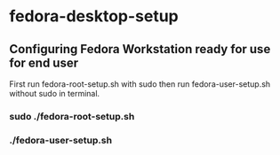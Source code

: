 # fedora-desktop-setup
## Configuring Fedora Workstation ready for use for end user
First run fedora-root-setup.sh with sudo then run fedora-user-setup.sh without sudo in terminal.

### sudo ./fedora-root-setup.sh

### ./fedora-user-setup.sh
